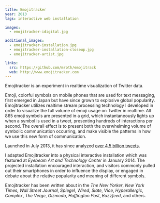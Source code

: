```yaml
---
title: Emojitracker
year: 2013
tags: interactive web installation

images:
  - emojitracker-idigital.jpg

additional_images:
  - emojitracker-installation.jpg
  - emojitracker-installation-closeup.jpg
  - emojitracker-artist.jpg

links:
  src: https://github.com/mroth/emojitrack
  web: http://www.emojitracker.com
---
```


Emojitracker is an experiment in realtime visualization of Twitter data.  

Emoji, colorful symbols on mobile phones that are used for text messaging, first emerged in Japan but have since grown to explosive global popularity.  Emojitracker utilizes realtime stream processing technology I developed in order to visualize the full volume of emoji usage on Twitter in realtime.  All 865 emoji symbols are presented in a grid, which instantaneously lights up when a symbol is used in a tweet, presenting hundreds of interactions per second.  The overall effect is to present both the overwhelming volume of symbolic communication occurring, and make visible the patterns in how we use this new form of communication.

Launched in July 2013, it has since analyzed [over 4.5 billion tweets][1].

I adapted Emojitracker into a physical interactive installation which was featured at _Eyebeam Art and Technology Center_ in January 2014.  The projected installation encouraged interaction, and visitors commonly pulled out their smartphones in order to influence the display, or engaged in debate about the relative popularity and meaning of different symbols.

Emojitracker has been written about in the _The New Yorker_, _New York Times_, _Wall Street Journal_, _Spiegel_, _Wired_, _Slate_, _Vice_, _Hyperallergic_, _Complex_, _The Verge_, _Gizmodo_, _Huffington Post_, _Buzzfeed_, and others.

[1]: http://emojitracker.com/api/stats
